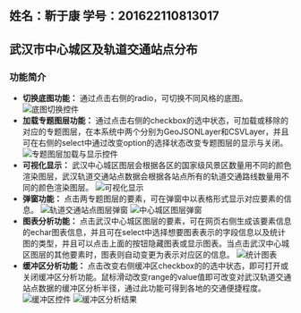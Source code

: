 ## 姓名：靳于康 学号：201622110813017
## 武汉市中心城区及轨道交通站点分布
### 功能简介
- **切换底图功能：**
  通过点击右侧的radio，可切换不同风格的底图。
![底图切换控件](http://chuantu.xyz/t6/702/1561290025x1709417317.png)
- **加载专题图层功能：**
  通过点击右侧的checkbox的选中状态，可加载或移除的对应的专题图层，在本系统中两个分别为GeoJSONLayer和CSVLayer，并且可在右侧的select中通过改变option的选择状态改变专题图层的显示与关闭。
![专题图层加载与显示控件](http://chuantu.xyz/t6/702/1561290147x2362407012.png)
- **可视化显示：**
  武汉中心城区图层会根据各区的国家级风景区数量用不同的颜色渲染图层，武汉轨道交通站点数据会根据各站点所有的轨道交通路线数量用不同的颜色渲染图层。
![可视化显示](http://chuantu.xyz/t6/702/1561290368x2728294137.jpg)
- **弹窗功能：**
  点击两专题图层的要素，可在弹窗中以表格形式显示对应要素的信息。
![轨道交通站点图层弹窗](http://chuantu.xyz/t6/702/1561290585x1033347913.png)
![中心城区图层弹窗](http://chuantu.xyz/t6/702/1561290659x2362407012.png)
- **图表分析功能：**
  点击武汉中心城区图层的要素，可在网页右侧生成该要素信息的echar图表信息，并且可在select中选择想要图表表示的字段信息以及统计图的类型，并且可以点击上面的按钮隐藏图表或显示图表。当点击武汉中心城区图层的其他要素时，图表则自动变更为表示对应区的信息。
![统计图表](http://chuantu.xyz/t6/702/1561290742x3752237043.png)
- **缓冲区分析功能：**
  点击改变右侧缓冲区checkbox的的选中状态，即可打开或关闭缓冲区分析功能。鼠标滑动改变range的value值即可改变对武汉轨道交通站点数据的缓冲区分析半径，通过此功能可得到各地的交通便捷程度。
![缓冲区控件](http://chuantu.xyz/t6/702/1561290930x3752237043.png)
![缓冲区分析结果](http://chuantu.xyz/t6/702/1561290969x3752237043.png)
